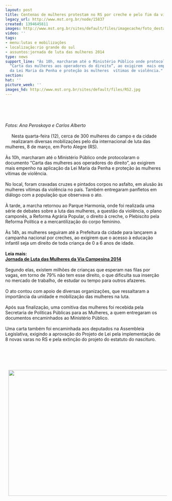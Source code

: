 ```yaml
---
layout: post
title: Centenas de mulheres protestam no RS por creche e pelo fim da violência
legacy_url: http://www.mst.org.br/node/15837
created: 1394645811
images: http://www.mst.org.br/sites/default/files/imagecache/foto_destaque/RS2.jpg
video: ''
tags:
- menu:lutas e mobilizações
- localização:rio grande do sul
- assuntos:jornada de luta das mulheres 2014
type: news
support_line: "Às 10h, marcharam até o Ministério Público onde protocolaram o  documento
  “Carta das mulheres aos operadores do direito”, ao exigirem  mais empenho na aplicação
  da Lei Maria da Penha e proteção às mulheres  vítimas de violência."
section: 
hat: ''
picture_week: ''
images_hd: http://www.mst.org.br/sites/default/files/RS2.jpg
---
```

<p><img style="margin: 10px;" src="http://www.mst.org.br/sites/default/files/RS2.jpg" alt=""></p><p><br><br><em>Fotos: Ana Peroskaya e Carlos Alberto </em><br><br><img style="margin: 10px; float: left;" src="http://www.mst.org.br/sites/default/files/RS1.jpg" alt="">Nesta quarta-feira (12), cerca de 300 mulheres do campo e da cidade realizaram diversas mobilizações pelo dia internacional de luta das mulheres, 8 de março, em Porto Alegre (RS). <br><br>Às 10h, marcharam até o Ministério Público onde protocolaram o documento “Carta das mulheres aos operadores do direito”, ao exigirem mais empenho na aplicação da Lei Maria da Penha e proteção às mulheres vítimas de violência. <br><br>No local, foram cravadas cruzes e pintados corpos no asfalto, em alusão às mulheres vítimas da violência no país. Também entregaram panfletos em diálogo com a população que observava o ato.<br><br>À tarde, a marcha retornou ao Parque Harmonia, onde foi realizada uma série de debates sobre a luta das mulheres, a questão da violência, o plano camponês, a Reforma Agrária Popular, o direito à creche, o Plebiscito pela Reforma Política e a mercantilização do corpo feminino.<br><br>Às 14h, as mulheres seguiram até a Prefeitura da cidade para lançarem a campanha nacional por creches, ao exigirem que o acesso à educação infantil seja um direito de toda criança de 0 a 6 anos de idade. <br><br><strong>Leia mais:<br></strong><a href="http://www.mst.org.br/Jornada-de-Luta-das-Mulheres-da-Via-Campesina-2014"><strong>Jornada de Luta das Mulheres da Via Campesina 2014 </strong></a><br><br>Segundo elas, existem milhões de crianças que esperam nas filas por vagas, em torno de 79% não tem esse direito, o que dificulta sua inserção no mercado de trabalho, de estudar ou tempo para outros afazeres. <br><img style="margin: 10px; float: right;" src="http://www.mst.org.br/sites/default/files/RS%23.jpg" alt=""><br>O ato contou com apoio de diversas organizações, que ressaltaram a importância da unidade e mobilização das mulheres na luta.<br><br>Após sua finalização, uma comitiva das mulheres foi recebida pela Secretaria de Políticas Públicas para as Mulheres, a quem entregaram os documentos encaminhados ao Ministério Público. <br><br>Uma carta também foi encaminhada aos deputados na Assembleia Legislativa, exigindo a aprovação do Projeto de Lei pela implementação de 8 novas varas no RS e pela extinção do projeto do estatuto do nascituro.</p><p>&nbsp;</p><p><img style="margin: 10px;" src="http://www.mst.org.br/sites/default/files/RS4.jpg" alt=""></p><p><img style="margin: 10px;" src="http://www.mst.org.br/sites/default/files/RS5.jpg" alt="" height="400" width="600"></p>
